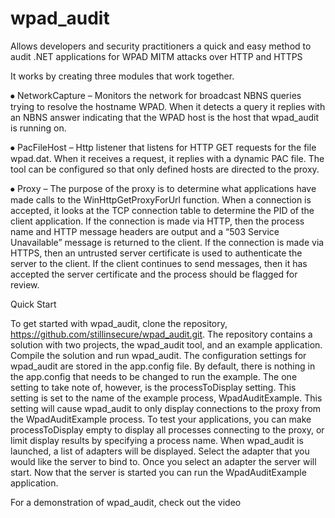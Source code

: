 # wpad_audit
Allows developers and security practitioners a quick and easy method to audit .NET applications for WPAD MITM attacks over HTTP and HTTPS

It works by creating three modules that work together.

⦁ NetworkCapture – Monitors the network for broadcast NBNS queries trying to resolve the hostname WPAD. When it detects a query it replies with an NBNS answer indicating that the WPAD host is the host that wpad_audit is running on.

⦁ PacFileHost – Http listener that listens for HTTP GET requests for the file wpad.dat. When it receives a request, it replies with a dynamic PAC file. The tool can be configured so that only defined hosts are directed to the proxy.

⦁ Proxy – The purpose of the proxy is to determine what applications have made calls to the WinHttpGetProxyForUrl function. When a connection is accepted, it looks at the TCP connection table to determine the PID of the client application. If the connection is made via HTTP, then the process name and HTTP message headers are output and a “503 Service Unavailable” message is returned to the client. If the connection is made via HTTPS, then an untrusted server certificate is used to authenticate the server to the client. If the client continues to send messages, then it has accepted the server certificate and the process should be flagged for review.

Quick Start

To get started with wpad_audit, clone the repository, https://github.com/stillinsecure/wpad_audit.git. 
The repository contains a solution with two projects, the wpad_audit tool, and an example application. Compile the solution and run wpad_audit. The configuration settings for wpad_audit are stored in the app.config file. By default, there is nothing in the app.config that needs to be changed to run the example. The one setting to take note of, however, is the processToDisplay setting. This setting is set to the name of the example process, WpadAuditExample. This setting will cause wpad_audit to only display connections to the proxy from the WpadAuditExample process. To test your applications, you can make processToDisplay empty to display all processes connecting to the proxy, or limit display results by specifying a process name. When wpad_audit is launched, a list of adapters will be displayed. Select the adapter that you would like the server to bind to. Once you select an adapter the server will start. Now that the server is started you can run the WpadAuditExample application.

For a demonstration of wpad_audit, check out the video
